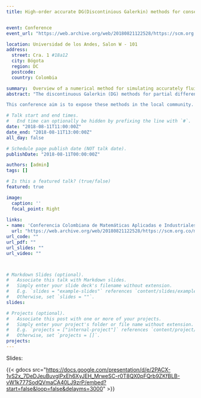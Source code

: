 ```yaml
---
title: High-order accurate DG(Discontinious Galerkin) methods for conservation laws(Invited Talk)


event: Conference
event_url: "https://web.archive.org/web/20180821122528/https://scm.org.co/mapi1/"

location: Universidad de los Andes, Salon W - 101
address:
  street: Cra. 1 #18a12
  city: Bógota 
  region: DC
  postcode: 
  country: Colombia

summary:  Overview of a numerical method for simulating accurately fluids and other conservation laws
abstract: "The discontinuous Galerkin (DG) methods for partial differential equations (PDE) are a family of numerical methods used to solve linear, non-linear multidimensional systems of PDE that arise in many areas of engineering,  physics and applied mathematics. In particular these methods are used to solve conservation equations and wave equations in electromagnetism and continuum dynamics. 

This conference aim is to expose these methods in the local community. We look briefly the fundamentals of the discontinuous Galerkin Finite Element Method (DG-FEM), special attention is taken to introduce high-order approximation of the problem in the smooth part of the solution and to resolve clearly discontinuous parts of the former. As a study case the Euler gas equation is considered to test the most important tools in canonical examples: the Sod’s problem, the Isentropic vortex and the Couette flow between two cylinders. In addition, the fundamentals of the (DG-FEM) for high-order equations is shown and furthermore, the formulation and solution of both the Poisson and advection equation is presented using the FEniCS software."

# Talk start and end times.
#   End time can optionally be hidden by prefixing the line with `#`.
date: "2018-08-11T11:00:00Z"
date_end: "2018-08-11T13:00:00Z"
all_day: false

# Schedule page publish date (NOT talk date).
publishDate: "2018-08-11T00:00:00Z"

authors: [admin]
tags: []

# Is this a featured talk? (true/false)
featured: true

image:
  caption: ''
  focal_point: Right
  
links:
- name: 'Conferencia Colombiana de Matemáticas Aplicadas e Industriales (MAPI 1)'
  url: "https://web.archive.org/web/20180821122528/https://scm.org.co/mapi1/"
url_code: ""
url_pdf: ""
url_slides: ""
url_video: ""



# Markdown Slides (optional).
#   Associate this talk with Markdown slides.
#   Simply enter your slide deck's filename without extension.
#   E.g. `slides = "example-slides"` references `content/slides/example-slides.md`.
#   Otherwise, set `slides = ""`.
slides:

# Projects (optional).
#   Associate this post with one or more of your projects.
#   Simply enter your project's folder or file name without extension.
#   E.g. `projects = ["internal-project"]` references `content/project/deep-learning/index.md`.
#   Otherwise, set `projects = []`.
projects:
---
```


Slides:

{{< gdocs src="https://docs.google.com/presentation/d/e/2PACX-1vS2x_7DeDJeuBuvglPxEh6XyJEH_MrweSC-r0T8QX0pFQrb9ZKfBLB-vW1k777SodQVmaCA40LJ9zrP/embed?start=false&loop=false&delayms=3000" >}}
